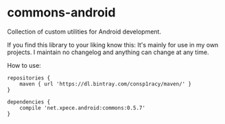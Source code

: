 # commons-android
Collection of custom utilities for Android development.

If you find this library to your liking know this: It's mainly for use in my own projects. I maintain no changelog and anything can change at any time.

How to use:

    repositories {
        maven { url 'https://dl.bintray.com/consp1racy/maven/' }
    }
        
    dependencies {
        compile 'net.xpece.android:commons:0.5.7'
    }
